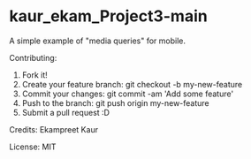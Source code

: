 # kaur_ekam_Project3-main
A simple example of "media queries" for mobile. 

Contributing:
1. Fork it!
2. Create your feature branch: git checkout -b my-new-feature
3. Commit your changes: git commit -am 'Add some feature'
4. Push to the branch: git push origin my-new-feature
5. Submit a pull request :D

Credits:
Ekampreet Kaur

License:
MIT